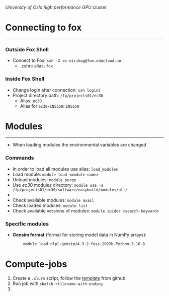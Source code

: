 _University of Oslo high performance GPU cluster_
# Connecting to fox
---
### Outside Fox Shell

* Connect to Fox: ```ssh -X ec-eirikeg@fox.educloud.no```
	* .zshrc alias: ```fox```

### Inside Fox Shell

* Change login after connection: ```ssh login2```
* Project directory path: ```/fp/projects01/ec30```
	* Alias: ```ec30```
	* Alias for ```ec30/IN5550```: `IN5550`
	

# Modules
---

* When loading modules the environmental variables are changed

### Commands

* In order to load all modules use alias: ```load_modules```
* Load module: ```module load <module-name>```
* Unload modules: ```module purge```
* Use _ec30_ modules directory: ```module use -a /fp/projects01/ec30/software/easybuild/modules/all/```
* 
* Check available modules: ```module avail```
* Check loaded modules: ```module list```
* Check available versions of modules: ```module spider <search-keyword>```


### Specific modules

* **Gensim format** (format for storing model data in NumPy arrays): 
```Bash
		module load nlpl-gensim/4.3.2-foss-2022b-Python-3.10.8
```


# Compute-jobs

1. Create a `.slurm` script, follow the [template](https://github.uio.no/in5550/2024/blob/main/sample.slurm) from github
2. Run job with `sbatch <filename-with-ending`
3. 


